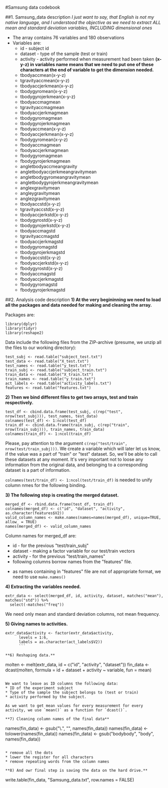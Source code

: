 #Samsung data codebook

##1. Samsung_data description
_I just want to say, that English is not my native language, and I understood the objective as we need to extract ALL mean and standard deviation variables, INCLUDING dimensional ones_
* The array contains 76 variables and 180 observations
* Variables are:
  - id - subject id
  - dataset - type of the sample (test or train)
  - activity - activity performed when measurement had been taken
**(x-y-z) in variables name means that we need to put one of these characters at the end of variable to get the dimension needed.**
  - tbodyaccmean(x-y-z)
  - tgravityaccmean(x-y-z)
  - tbodyaccjerkmean(x-y-z)
  - tbodygyromean(x-y-z)
  - tbodygyrojerkmean(x-y-z)
  - tbodyaccmagmean
  - tgravityaccmagmean
  - tbodyaccjerkmagmean
  - tbodygyromagmean
  - tbodygyrojerkmagmean
  - fbodyaccmean(x-y-z)
  - fbodyaccjerkmean(x-y-z)
  - fbodygyromean(x-y-z)
  - fbodyaccmagmean
  - fbodyaccjerkmagmean
  - fbodygyromagmean
  - fbodygyrojerkmagmean
  - angletbodyaccmeangravity
  - angletbodyaccjerkmeangravitymean
  - angletbodygyromeangravitymean
  - angletbodygyrojerkmeangravitymean
  - anglexgravitymean
  - angleygravitymean
  - anglezgravitymean
  - tbodyaccstd(x-y-z)
  - tgravityaccstd(x-y-z)
  - tbodyaccjerkstd(x-y-z)
  - tbodygyrostd(x-y-z)
  - tbodygyrojerkstd(x-y-z)
  - tbodyaccmagstd
  - tgravityaccmagstd
  - tbodyaccjerkmagstd
  - tbodygyromagstd
  - tbodygyrojerkmagstd
  - fbodyaccstd(x-y-z)
  - fbodyaccjerkstd(x-y-z)
  - fbodygyrostd(x-y-z)
  - fbodyaccmagstd
  - fbodyaccjerkmagstd
  - fbodygyromagstd
  - fbodygyrojerkmagstd

##2. Analysis code description
**1) At the very begininning we need to load all the packages and data needed for making and cleaning the array.**

Packages are:
```
library(dplyr)
library(tidyr)
library(reshape2)
```

Data include the following files from the ZIP-archive (presume, we unzip all the files to our working directory):
```
test_subj <- read.table("subject_test.txt")
test_data <- read.table("X_test.txt")
test_names <- read.table("y_test.txt")
train_subj <- read.table("subject_train.txt")
train_data <- read.table("X_train.txt")
train_names <- read.table("y_train.txt")
act_labels <- read.table("activity_labels.txt")
features <- read.table("features.txt")
```
**2) Then we bind different files to get two arrays, test and train respectively.**
```
test_df <- cbind.data.frame(test_subj, c(rep("test", nrow(test_subj))), test_names, test_data) 
colnames(test_df) <- 1:ncol(test_df)
train_df <- cbind.data.frame(train_subj, c(rep("train", nrow(train_subj))), train_names, train_data) 
colnames(train_df) <- 1:ncol(train_df)
```

Please, pay attention to the argument `c(rep("test/train", nrow(test/train_subj)))`. 
We create a variable which will later let us know, if the value was a part of "train" or "test" dataset. 
So, we'll be able to call these datasets at any moment.
It's very important not to loose any information from the original data, 
and belonging to a corresponding dataset is a part of information.

`colnames(test/train_df) <- 1:ncol(test/train_df)` is needed to unify column nmes for the following binding.

**3) The following step is creating the merged dataset.**
```
merged_df <- rbind.data.frame(test_df, train_df)
colnames(merged_df) <- c("id", "dataset", "activity", as.character(features$V2)) 
valid_column_names <- make.names(names=names(merged_df), unique=TRUE, allow_ = TRUE)
names(merged_df) <- valid_column_names
```

Column names for merged_df are:
* id - for the previous "test/train_subj"
* dataset - making a factor variable for our test/train vectors
* activity - for the previous "test/train_names"
* following columns borrow names from the "features" file.
- as names containing in "features" file are not of appropriate format, we need to use `make.names()`

**4) Extracting the variables needed.**
```
extr_data <- select(merged_df, id, activity, dataset, matches("mean"), matches("std")) %>%
  select(-matches("freq"))
  ```
  
We need only mean and standard deviation columns, not mean frequency.
  
**5) Giving names to activities.**
```
extr_data$activity <- factor(extr_data$activity, 
      levels = 1:6,
      labels = as.character(act_labels$V2))
      ```
      
**6) Reshaping data.**
```
molten <- melt(extr_data, id = c("id", "activity", "dataset"))
fin_data <- dcast(molten, formula = id + dataset + activity ~ variable, fun = mean)
```

We want to leave as ID columns the following data:
* ID of the experiment subject
* Type of the sample the subject belongs to (test or train)
* activity performed by the subject.

As we want to get mean values for every measurement for every activity, we use `mean()` as a function for `dcast()`.

**7) Cleaning column names of the final data**
```
names(fin_data) <-  gsub("\\.", "", names(fin_data)) 
names(fin_data) <- tolower(names(fin_data))
names(fin_data) <-  gsub("bodybody", "body", names(fin_data)) 
```

* remove all the dots
* lower the register for all characters
* remove repeating words from the column names

**8) And owr final step is saving the data on the hard drive.**
```
write.table(fin_data, "Samsung_data.txt", row.names = FALSE)
```

